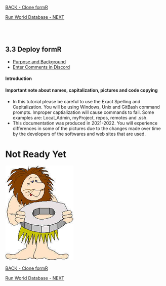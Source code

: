 <!-- ------------------------------------------------------------------------- -->

<div class="page-back">


[BACK - Clone formR](/formR/fr0401_Clone-formR.md)
</div><div class="page-next">

[Run World Database - NEXT](/formR/fr0401_World-Database.md)
</div><div style="margin-top:35px">&nbsp;</div>

<!-- ------------------------------------------------------------------------- -->


## 3.3 Deploy formR
- [Purpose and Background](../Setup/purposes/pfr0307_Setup-React-Apps-Ubuntu.md)
- [Enter Comments in Discord](https://discord.com/channels/928752444316483585/959889116416319519)

#### Introduction


#### Important note about names, capitalization, pictures and code copying
- In this tutorial please be careful to use the Exact Spelling and Capitalization. You will be using Windows, Unix and GitBash command prompts. Improper captialization will cause commands to fail. Some examples are: Local_Admin, myProject, repos, remotes and .ssh.
- This documentation was produced in 2021-2022. You will experience differences in some of the pictures due to the changes made over time by the developers of the softwares and web sites that are used.

# Not Ready Yet

![Not Ready Yet](./images/fr0000-01_not-ready.png "Not Ready Yet")


<!-- ------------------------------------------------------------------------- -->

<div class="page-back">

[BACK - Clone formR](/formR/fr0401_Clone-formR.md)
</div><div class="page-next">

[Run World Database - NEXT](/formR/fr0401_World-Database.md)
</div>

<!-- ------------------------------------------------------------------------- -->
